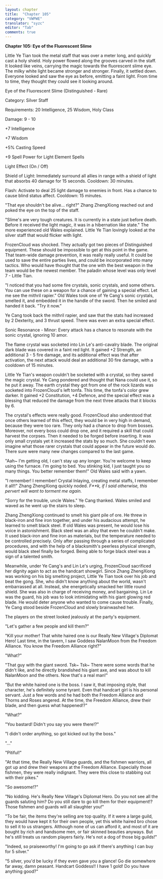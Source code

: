 ```yaml
---
layout: chapter
title:  "Chapter 105"
category: "VWPWE"
translator: "syzc"
editor: "Tab"
comments: true
---
```


**Chapter 105: Eye of the Fluorescent Slime**
 
Little Ye Tian took the metal staff that was over a meter long, and quickly cast a holy shield. Holy power flowed along the grooves carved in the staff. It looked like veins, carrying the magic towards the fluorescent slime eye. The milky white light became stronger and stronger. Finally, it settled down. Everyone looked and saw the eye as before, emitting a faint light. From time to time, they thought they could see it looking around.
 
Eye of the Fluorescent Slime (Distinguished - Rare)
 
Category: Silver Staff
 
Requirements: 20 Intelligence, 25 Wisdom, Holy Class
 
Damage: 9 - 10
 
+7 Intelligence
 
+7 Wisdom
 
+5% Casting Speed
 
+9 Spell Power for Light Element Spells
 
Light Effect (On / Off)
 
Shield of Light: Immediately surround all allies in range with a shield of light that absorbs 40 damage for 15 seconds. Cooldown: 30 minutes.
 
Flash: Activate to deal 25 light damage to enemies in front. Has a chance to cause blind status affect. Cooldown: 15 minutes.
 
"That eye shouldn't be alive... right?" Zhang ZhengXiong reached out and poked the eye on the top of the staff.
 
"Slime's are very tough creatures. It is currently in a state just before death. Before it received the light magic, it was in a hibernation like state." The more experienced old Wales explained. Little Ye Tian lovingly looked at the silver staff that would flicker with light.
 
FrozenCloud was shocked. They actually got two pieces of Distinguished equipment. These should be impossible to get at this point in the game. That team-wide damage prevention, it was really really useful. It could be used to save the entire parties lives, and could be incorporated into many tactics. Who would have thought that the one with the best weapon in the team would be the newest member. The paladin whose level was only level 7 - Little Tian.
 
"I noticed that you had some fire crystals, sonic crystals, and some others. You can use these on a weapon for a chance of gaining a special effect. Let me see the mithril rapier." Old Wales took one of Ye Cang's sonic crystals, smelted it, and embedded it in the handle of the sword. Then he smiled and handed it back. "Try it now."
 
Ye Cang took back the mithril rapier, and saw that the stats had increased by 2 Dexterity, and 3 thrust speed. There was even an extra special effect.
 
Sonic Resonance - Minor: Every attack has a chance to resonate with the sonic crystal, ignoring 10 amor.
 
The flame crystal was socketed into Lin Le's anti-cavalry blade. The original dark blade was covered in a faint red light. It gained +2 Strength, an additional 3 - 5 fire damage, and its additional effect was that after activation, the next attack would deal an additional 30 fire damage, with a cooldown of 15 minutes.
 
Little Ye Tian's weapon couldn't be socketed with a crystal, so they saved the magic crystal. Ye Cang pondered and thought that Nana could use it, so he put it away. The earth crystal they got from one of the rock lizards was socketed into FrozenCloud's left tonfa. This time, the tonfa's color grew darker. It gained +2 Constitution, +4 Defence, and the special effect was a blessing that reduced the damage from the next three attacks that it blocks by 6.
 
The crystal's effects were really good. FrozenCloud also understood that once others learned of this effect, they would be in very high in demand, because they were too rare. They only had a chance to drop from bosses. Moreover, not every boss could drop one, and it required a skill that could harvest the corpses. Then it needed to be forged before inserting. It was only small crystals yet it increased the stats by so much. She couldn't even imagine what those rarer crystals that could appear in the future would do. There sure were many new changes compared to the last game.
 
"Aah~ I'm getting old, I can't stay up any longer. You're welcome to keep using the furnace. I'm going to bed. You stinking kid, I just taught you so many things. You better remember them!" Old Wales said with a yawn.
 
"I remember! I remember! Crystal Inlaying, creating metal staffs, I remember it all!!" Zhang ZhengXiong quickly noded. *F\*\*k, if I said otherwise, this pervert will want to torment me again.*
 
"Sorry for the trouble, uncle Wales." Ye Cang thanked. Wales smiled and waved as he went up the stairs to sleep.
 
Zhang ZhengXiong continued to smelt his giant pile of ore. He threw in black-iron and fine iron together, and under his audacious attempt, he learned to smelt black steel. If old Wales was present, he would lose his voice in astonishment. Black steel was an alloy that even he couldn't make. It used black-iron and fine iron as materials, but the temperature needed to be controlled precisely. Only after passing through a series of complicated procedures, and with the help of a blacksmith's peerless physical strength, would black steel finally be forged. Being able to forge black steel was a sign of a talented smith.
 
Meanwhile, under Ye Cang's and Lin Le's urging, FrozenCloud sacrificed her dignity again to act as the handcart showgirl. Since Zhang ZhengXiong was working on his big smelting project, Little Ye Tian took over his job and beat the gong. She, who didn't know anything about the world, wasn't embarrassed at all. Instead, she energetically smacked her little round shield. She was also in charge of receiving money, and bargaining. Lin Le was the guard, his job was to look intimidating with his giant glowing red blade. He would deter anyone who wanted to come cause trouble. Finally, Ye Cang stood beside FrozenCloud and slowly brainwashed her.
 
The players on the street looked jealously at the party's equipment.
 
"Let's gather a few people and kill them?"
 
"Kill your mother! That white haired one is our Really New Village's Diplomat Hero! Last time, in the tavern, I saw Goddess NalanMoon from the Freedom Alliance. You know the Freedom Alliance right?"
 
"What?"
 
"That guy with the giant sword. Tsk~ Tsk~ There were some words that he didn't like, and he directly brandished his giant axe, and was about to kill NalanMoon and the others. Now that's a real man!"
 
"But the white haired one is the boss. I saw it, that imposing style, that character, he's definitely some tyrant. Even that handcart girl is his personal servant. Just a few words and he had both the Freedom Alliance and Thorns and Roses angered. At the time, the Freedom Alliance, drew their blade, and then guess what happened!?"
 
"What?"
 
"You bastard! Didn't you say you were there!?"
 
"I didn't order anything, so got kicked out by the boss."
 
"..."
 
"Pitiful!"
 
"At that time, the Really New Village guards, and the fishmen warriors, all got up and drew their weapons at the Freedom Alliance. Especially those fishmen, they were really indignant. They were this close to stabbing out with their pikes."
 
"So awesome!?"
 
"No kidding. He's Really New Village's Diplomat Hero. Do you not see all the guards saluting him? Do you still dare to go kill them for their equipment!? Those fishmen and guards will all slaughter you!"
 
"To be fair, the items they're selling are top quality. If it were a large guild, they would have kept it for their own people, yet this white haired bro chose to sell it to us strangers. Although none of us can afford it, and most of it are bought by rich and handsome men, or fair skinned beauties anyways. But he's still treats us random players fairly. He's not a dog of those big guilds!"
 
"Indeed, so praiseworthy! I'm going to go ask if there's anything I can buy for 5 silver."
 
"5 silver, you'd be lucky if they even gave you a glance! Go die somewhere far away, damn peasant. Handcart Goddess!! I have 1 gold! Do you have anything good?"
